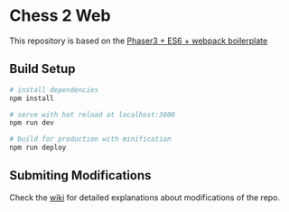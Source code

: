 # Chess 2 Web

This repository is based on the [Phaser3 + ES6 + webpack boilerplate](https://github.com/nkholski/phaser3-es6-webpack)

## Build Setup

``` bash
# install dependencies
npm install

# serve with hot reload at localhost:3000
npm run dev

# build for production with minification
npm run deploy
```

## Submiting Modifications 

Check the [wiki](https://github.com/sudo-cho/chess2Web/wiki/Chess2web-rules-for-modifications) for detailed explanations about modifications of the repo.
